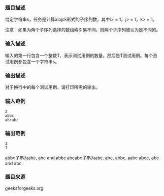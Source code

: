 ### 题目描述
给定字符串s，任务是计算aibjck形式的子序列数，其中i> = 1，j> = 1，k> = 1。 

注意：如果为两个子序列选择的数组索引集不同，则两个子序列被认为是不同的。
### 输入描述
输入的第一行包含一个整数T，表示测试用例的数量。然后是T测试用例。每个测试用例都包含一个字符串s。
### 输出描述
对于换行中的每个测试用例，请打印所需的输出。
### 输入范例
```
2
abbc
abcabc
```
### 输出范例
```
3
7
```
abbc子串为abc, abc and abbc
abcabc子串为abc, abc, abbc, aabc abcc, abc and abc
### 题目来源
geeksforgeeks.org
